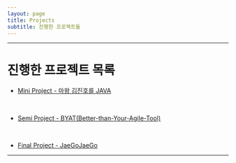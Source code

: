 ```yaml
---
layout: page
title: Projects
subtitle: 진행한 프로젝트들
---
```

***  

# 진행한 프로젝트 목록

- [Mini Project - 마왕 김진호를 JAVA](miniproject.md)

<br/>

- [Semi Project - BYAT(Better-than-Your-Agile-Tool)](semiproject.md)

<br/>

- [Final Project - JaeGoJaeGo](finalproject.md)

***

